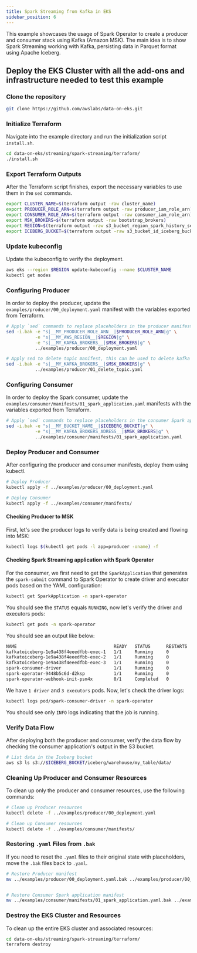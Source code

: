 ```yaml
---
title: Spark Streaming from Kafka in EKS
sidebar_position: 6
---
```


This example showcases the usage of Spark Operator to create a producer and consumer stack using Kafka (Amazon MSK). The main idea is to show Spark Streaming working with Kafka, persisting data in Parquet format using Apache Iceberg.

## Deploy the EKS Cluster with all the add-ons and infrastructure needed to test this example

### Clone the repository

```bash
git clone https://github.com/awslabs/data-on-eks.git
```

### Initialize Terraform

Navigate into the example directory and run the initialization script `install.sh`.

```bash
cd data-on-eks/streaming/spark-streaming/terraform/
./install.sh
```

### Export Terraform Outputs

After the Terraform script finishes, export the necessary variables to use them in the `sed` commands.

```bash
export CLUSTER_NAME=$(terraform output -raw cluster_name)
export PRODUCER_ROLE_ARN=$(terraform output -raw producer_iam_role_arn)
export CONSUMER_ROLE_ARN=$(terraform output -raw consumer_iam_role_arn)
export MSK_BROKERS=$(terraform output -raw bootstrap_brokers)
export REGION=$(terraform output -raw s3_bucket_region_spark_history_server)
export ICEBERG_BUCKET=$(terraform output -raw s3_bucket_id_iceberg_bucket)
```

### Update kubeconfig

Update the kubeconfig to verify the deployment.

```bash
aws eks --region $REGION update-kubeconfig --name $CLUSTER_NAME
kubectl get nodes
```

### Configuring Producer

In order to deploy the producer, update the `examples/producer/00_deployment.yaml` manifest with the variables exported from Terraform.

```bash
# Apply `sed` commands to replace placeholders in the producer manifest
sed -i.bak -e "s|__MY_PRODUCER_ROLE_ARN__|$PRODUCER_ROLE_ARN|g" \
           -e "s|__MY_AWS_REGION__|$REGION|g" \
           -e "s|__MY_KAFKA_BROKERS__|$MSK_BROKERS|g" \
           ../examples/producer/00_deployment.yaml

# Apply sed to delete topic manifest, this can be used to delete kafka topic and start the stack once again
sed -i.bak -e "s|__MY_KAFKA_BROKERS__|$MSK_BROKERS|g" \
           ../examples/producer/01_delete_topic.yaml
```

### Configuring Consumer

In order to deploy the Spark consumer, update the `examples/consumer/manifests/01_spark_application.yaml` manifests with the variables exported from Terraform.

```bash
# Apply `sed` commands to replace placeholders in the consumer Spark application manifest
sed -i.bak -e "s|__MY_BUCKET_NAME__|$ICEBERG_BUCKET|g" \
           -e "s|__MY_KAFKA_BROKERS_ADRESS__|$MSK_BROKERS|g" \
           ../examples/consumer/manifests/01_spark_application.yaml
```

### Deploy Producer and Consumer

After configuring the producer and consumer manifests, deploy them using kubectl.

```bash
# Deploy Producer
kubectl apply -f ../examples/producer/00_deployment.yaml

# Deploy Consumer
kubectl apply -f ../examples/consumer/manifests/
```

#### Checking Producer to MSK

First, let's see the producer logs to verify data is being created and flowing into MSK:

```bash
kubectl logs $(kubectl get pods -l app=producer -oname) -f
```

#### Checking Spark Streaming application with Spark Operator

For the consumer, we first need to get the `SparkApplication` that generates the `spark-submit` command to Spark Operator to create driver and executor pods based on the YAML configuration:

```bash
kubectl get SparkApplication -n spark-operator
```

You should see the `STATUS` equals `RUNNING`, now let's verify the driver and executors pods:

```bash
kubectl get pods -n spark-operator
```

You should see an output like below:

```bash
NAME                                     READY   STATUS      RESTARTS   AGE
kafkatoiceberg-1e9a438f4eeedfbb-exec-1   1/1     Running     0          7m15s
kafkatoiceberg-1e9a438f4eeedfbb-exec-2   1/1     Running     0          7m14s
kafkatoiceberg-1e9a438f4eeedfbb-exec-3   1/1     Running     0          7m14s
spark-consumer-driver                    1/1     Running     0          9m
spark-operator-9448b5c6d-d2ksp           1/1     Running     0          117m
spark-operator-webhook-init-psm4x        0/1     Completed   0          117m
```

We have `1 driver` and `3 executors` pods. Now, let's check the driver logs:

```bash
kubectl logs pod/spark-consumer-driver -n spark-operator
```

You should see only `INFO` logs indicating that the job is running.

### Verify Data Flow

After deploying both the producer and consumer, verify the data flow by checking the consumer application's output in the S3 bucket.

```bash
# List data in the Iceberg bucket
aws s3 ls s3://$ICEBERG_BUCKET/iceberg/warehouse/my_table/data/
```

### Cleaning Up Producer and Consumer Resources

To clean up only the producer and consumer resources, use the following commands:

```bash
# Clean up Producer resources
kubectl delete -f ../examples/producer/00_deployment.yaml

# Clean up Consumer resources
kubectl delete -f ../examples/consumer/manifests/
```

### Restoring `.yaml` Files from `.bak`

If you need to reset the `.yaml` files to their original state with placeholders, move the `.bak` files back to `.yaml`.

```bash
# Restore Producer manifest
mv ../examples/producer/00_deployment.yaml.bak ../examples/producer/00_deployment.yaml


# Restore Consumer Spark application manifest
mv ../examples/consumer/manifests/01_spark_application.yaml.bak ../examples/consumer/manifests/01_spark_application.yaml
```

### Destroy the EKS Cluster and Resources

To clean up the entire EKS cluster and associated resources:

```bash
cd data-on-eks/streaming/spark-streaming/terraform/
terraform destroy
```
